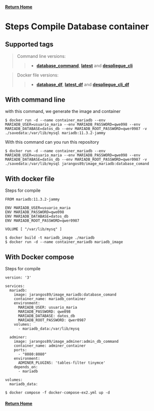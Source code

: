 #### [Return Home](README.md)

# Steps Compile Database container

## Supported tags

> Command line versions:
>> - **[database_command][1]**, **[latest][2]** and **[despliegue_cli][3]**

> Docker file versions:
>> - **[database_df][4]**, **[latest_df][5]** and **[despliegue_cli_df][6]**

## With command line
with this command, we generate the image and container

```shell
$ docker run -d --name container_mariadb --env MARIADB_USER=usuario_maria --env MARIADB_PASSWORD=qwe098 --env MARIADB_DATABASE=datos_db --env MARIADB_ROOT_PASSWORD=qwer0987 -v ./savedata:/var/lib/mysql mariadb:11.3.2-jammy
```

With this command can you run this repository

```shell
$ docker run -d --name container_mariadb --env MARIADB_USER=usuario_maria --env MARIADB_PASSWORD=qwe098 --env MARIADB_DATABASE=datos_db --env MARIADB_ROOT_PASSWORD=qwer0987 -v ./savedata:/var/lib/mysql jarangos89/image_mariadb:database_comand
```
## With docker file
Steps for compile

```docker
FROM mariadb:11.3.2-jammy

ENV MARIADB_USER=usuario_maria
ENV MARIADB_PASSWORD=qwe098
ENV MARIADB_DATABASE=datos_db
ENV MARIADB_ROOT_PASSWORD=qwer0987

VOLUME [ "/var/lib/mysq" ]
```
```console
$ docker build -t mariadb_image ./mariadb
$ docker run -d --name container_mariadb mariadb_image
```

## With Docker compose
Steps for compile

```
version: '3'

services:
  mariadb:
    image: jarangos89/image_mariadb:database_comand
    container_name: mariadb_container
    environment:
      MARIADB_USER: usuario_maria
      MARIADB_PASSWORD: qwe098
      MARIADB_DATABASE: datos_db
      MARIADB_ROOT_PASSWORD: qwer0987
    volumes:
      - mariadb_data:/var/lib/mysq

  adminer:
    image: jarangos89/image_adminer:admin_db_command
    container_name: adminer_container
    ports:
      - "8080:8080"
    environment:
      ADMINER_PLUGINS: 'tables-filter tinymce'
    depends_on:
      - mariadb

volumes:
  mariadb_data:
```

```
$ docker compose -f docker-compose-ex2.yml up -d
```
#### [Return Home](README.md)
[1]: https://hub.docker.com/layers/jarangos89/image_mariadb/database_comand/images/sha256-20b133cfa5618ed4eec08d5f2ca7379453c0ed4c40ab39ef813a2486f9a7c817?context=repo
[2]: https://hub.docker.com/layers/jarangos89/image_mariadb/latest/images/sha256-20b133cfa5618ed4eec08d5f2ca7379453c0ed4c40ab39ef813a2486f9a7c817?context=repo
[3]: https://hub.docker.com/layers/jarangos89/image_mariadb/despliegue_cli/images/sha256-20b133cfa5618ed4eec08d5f2ca7379453c0ed4c40ab39ef813a2486f9a7c817?context=repo
[4]: https://hub.docker.com/layers/jarangos89/image_mariadb/database_df/images/sha256-165153086716234b8ef6af847bf3661d534e6decc3514e2995af44f221353b1b?context=repo
[5]: https://hub.docker.com/layers/jarangos89/image_mariadb/latest_df/images/sha256-165153086716234b8ef6af847bf3661d534e6decc3514e2995af44f221353b1b?context=repo
[6]: https://hub.docker.com/layers/jarangos89/image_mariadb/despliegue_cli_df/images/sha256-165153086716234b8ef6af847bf3661d534e6decc3514e2995af44f221353b1b?context=repo
